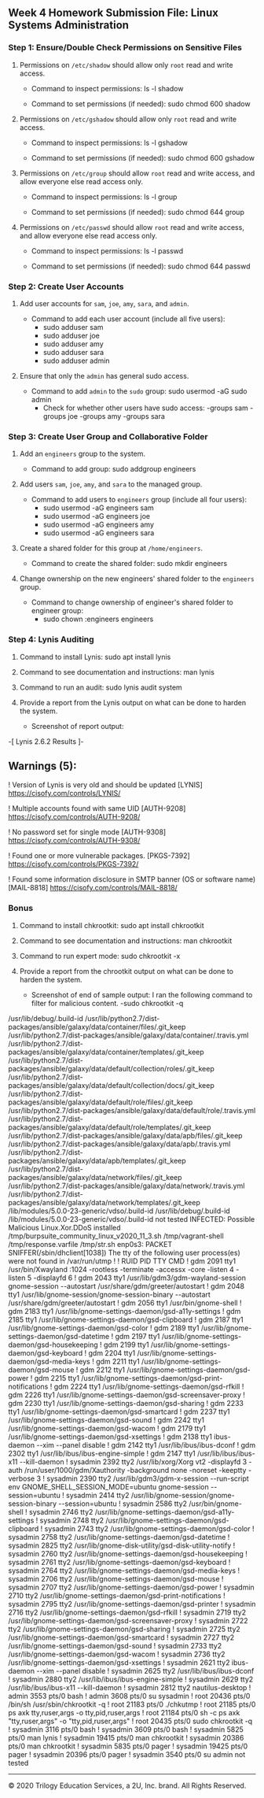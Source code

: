 ## Week 4 Homework Submission File: Linux Systems Administration

### Step 1: Ensure/Double Check Permissions on Sensitive Files

1. Permissions on `/etc/shadow` should allow only `root` read and write access.

    - Command to inspect permissions: ls -l shadow

    - Command to set permissions (if needed): sudo chmod 600 shadow

2. Permissions on `/etc/gshadow` should allow only `root` read and write access.

    - Command to inspect permissions: ls -l gshadow

    - Command to set permissions (if needed): sudo chmod 600 gshadow

3. Permissions on `/etc/group` should allow `root` read and write access, and allow everyone else read access only.

    - Command to inspect permissions: ls -l group

    - Command to set permissions (if needed): sudo chmod 644 group

4. Permissions on `/etc/passwd` should allow `root` read and write access, and allow everyone else read access only.

    - Command to inspect permissions: ls -l passwd

    - Command to set permissions (if needed): sudo chmod 644 passwd

### Step 2: Create User Accounts

1. Add user accounts for `sam`, `joe`, `amy`, `sara`, and `admin`.

    - Command to add each user account (include all five users):
		- sudo adduser sam
		- sudo adduser joe
		- sudo adduser amy
		- sudo adduser sara
		- sudo adduser admin

2. Ensure that only the `admin` has general sudo access. 

    - Command to add `admin` to the `sudo` group: sudo usermod -aG sudo admin
		- Check for whether other users have sudo access: 
			-groups sam
			-groups joe
			-groups amy
			-groups sara

### Step 3: Create User Group and Collaborative Folder

1. Add an `engineers` group to the system.

    - Command to add group: sudo addgroup engineers

2. Add users `sam`, `joe`, `amy`, and `sara` to the managed group.

    - Command to add users to `engineers` group (include all four users):
		- sudo usermod -aG engineers sam
		- sudo usermod -aG engineers joe
		- sudo usermod -aG engineers amy
		- sudo usermod -aG engineers sara

3. Create a shared folder for this group at `/home/engineers`.

    - Command to create the shared folder: sudo mkdir engineers

4. Change ownership on the new engineers' shared folder to the `engineers` group.

    - Command to change ownership of engineer's shared folder to engineer group: 
		- sudo chown :engineers engineers

### Step 4: Lynis Auditing

1. Command to install Lynis: sudo apt install lynis

2. Command to see documentation and instructions: man lynis

3. Command to run an audit: sudo lynis audit system

4. Provide a report from the Lynis output on what can be done to harden the system.

    - Screenshot of report output:

-[ Lynis 2.6.2 Results ]-

  Warnings (5):
  ----------------------------
  ! Version of Lynis is very old and should be updated [LYNIS] 
      https://cisofy.com/controls/LYNIS/

  ! Multiple accounts found with same UID [AUTH-9208] 
      https://cisofy.com/controls/AUTH-9208/

  ! No password set for single mode [AUTH-9308] 
      https://cisofy.com/controls/AUTH-9308/

  ! Found one or more vulnerable packages. [PKGS-7392] 
      https://cisofy.com/controls/PKGS-7392/

  ! Found some information disclosure in SMTP banner (OS or software name) [MAIL-8818] 
      https://cisofy.com/controls/MAIL-8818/


### Bonus
1. Command to install chkrootkit: sudo apt install chkrootkit

2. Command to see documentation and instructions: man chkrootkit

3. Command to run expert mode: sudo chkrootkit -x

4. Provide a report from the chrootkit output on what can be done to harden the system.
    - Screenshot of end of sample output: I ran the following command to filter for malicious content.
		-sudo chkrootkit -q

/usr/lib/debug/.build-id /usr/lib/python2.7/dist-packages/ansible/galaxy/data/container/files/.git_keep /usr/lib/python2.7/dist-packages/ansible/galaxy/data/container/.travis.yml /usr/lib/python2.7/dist-packages/ansible/galaxy/data/container/templates/.git_keep /usr/lib/python2.7/dist-packages/ansible/galaxy/data/default/collection/roles/.git_keep /usr/lib/python2.7/dist-packages/ansible/galaxy/data/default/collection/docs/.git_keep /usr/lib/python2.7/dist-packages/ansible/galaxy/data/default/role/files/.git_keep /usr/lib/python2.7/dist-packages/ansible/galaxy/data/default/role/.travis.yml /usr/lib/python2.7/dist-packages/ansible/galaxy/data/default/role/templates/.git_keep /usr/lib/python2.7/dist-packages/ansible/galaxy/data/apb/files/.git_keep /usr/lib/python2.7/dist-packages/ansible/galaxy/data/apb/.travis.yml /usr/lib/python2.7/dist-packages/ansible/galaxy/data/apb/templates/.git_keep /usr/lib/python2.7/dist-packages/ansible/galaxy/data/network/files/.git_keep /usr/lib/python2.7/dist-packages/ansible/galaxy/data/network/.travis.yml /usr/lib/python2.7/dist-packages/ansible/galaxy/data/network/templates/.git_keep /lib/modules/5.0.0-23-generic/vdso/.build-id
/usr/lib/debug/.build-id /lib/modules/5.0.0-23-generic/vdso/.build-id
not tested
INFECTED: Possible Malicious Linux.Xor.DDoS installed
/tmp/burpsuite_community_linux_v2020_11_3.sh
/tmp/vagrant-shell
/tmp/response.varfile
/tmp/str.sh
enp0s3: PACKET SNIFFER(/sbin/dhclient[1038])
 The tty of the following user process(es) were not found
 in /var/run/utmp !
! RUID          PID TTY    CMD
! gdm          2091 tty1   /usr/bin/Xwayland :1024 -rootless -terminate -accessx -core -listen 4 -listen 5 -displayfd 6
! gdm          2043 tty1   /usr/lib/gdm3/gdm-wayland-session gnome-session --autostart /usr/share/gdm/greeter/autostart
! gdm          2048 tty1   /usr/lib/gnome-session/gnome-session-binary --autostart /usr/share/gdm/greeter/autostart
! gdm          2056 tty1   /usr/bin/gnome-shell
! gdm          2183 tty1   /usr/lib/gnome-settings-daemon/gsd-a11y-settings
! gdm          2185 tty1   /usr/lib/gnome-settings-daemon/gsd-clipboard
! gdm          2187 tty1   /usr/lib/gnome-settings-daemon/gsd-color
! gdm          2189 tty1   /usr/lib/gnome-settings-daemon/gsd-datetime
! gdm          2197 tty1   /usr/lib/gnome-settings-daemon/gsd-housekeeping
! gdm          2199 tty1   /usr/lib/gnome-settings-daemon/gsd-keyboard
! gdm          2204 tty1   /usr/lib/gnome-settings-daemon/gsd-media-keys
! gdm          2211 tty1   /usr/lib/gnome-settings-daemon/gsd-mouse
! gdm          2212 tty1   /usr/lib/gnome-settings-daemon/gsd-power
! gdm          2215 tty1   /usr/lib/gnome-settings-daemon/gsd-print-notifications
! gdm          2224 tty1   /usr/lib/gnome-settings-daemon/gsd-rfkill
! gdm          2226 tty1   /usr/lib/gnome-settings-daemon/gsd-screensaver-proxy
! gdm          2230 tty1   /usr/lib/gnome-settings-daemon/gsd-sharing
! gdm          2233 tty1   /usr/lib/gnome-settings-daemon/gsd-smartcard
! gdm          2237 tty1   /usr/lib/gnome-settings-daemon/gsd-sound
! gdm          2242 tty1   /usr/lib/gnome-settings-daemon/gsd-wacom
! gdm          2179 tty1   /usr/lib/gnome-settings-daemon/gsd-xsettings
! gdm          2138 tty1   ibus-daemon --xim --panel disable
! gdm          2142 tty1   /usr/lib/ibus/ibus-dconf
! gdm          2302 tty1   /usr/lib/ibus/ibus-engine-simple
! gdm          2147 tty1   /usr/lib/ibus/ibus-x11 --kill-daemon
! sysadmin     2392 tty2   /usr/lib/xorg/Xorg vt2 -displayfd 3 -auth /run/user/1000/gdm/Xauthority -background none -noreset -keeptty -verbose 3
! sysadmin     2390 tty2   /usr/lib/gdm3/gdm-x-session --run-script env GNOME_SHELL_SESSION_MODE=ubuntu gnome-session --session=ubuntu
! sysadmin     2414 tty2   /usr/lib/gnome-session/gnome-session-binary --session=ubuntu
! sysadmin     2586 tty2   /usr/bin/gnome-shell
! sysadmin     2746 tty2   /usr/lib/gnome-settings-daemon/gsd-a11y-settings
! sysadmin     2748 tty2   /usr/lib/gnome-settings-daemon/gsd-clipboard
! sysadmin     2743 tty2   /usr/lib/gnome-settings-daemon/gsd-color
! sysadmin     2758 tty2   /usr/lib/gnome-settings-daemon/gsd-datetime
! sysadmin     2825 tty2   /usr/lib/gnome-disk-utility/gsd-disk-utility-notify
! sysadmin     2760 tty2   /usr/lib/gnome-settings-daemon/gsd-housekeeping
! sysadmin     2761 tty2   /usr/lib/gnome-settings-daemon/gsd-keyboard
! sysadmin     2764 tty2   /usr/lib/gnome-settings-daemon/gsd-media-keys
! sysadmin     2706 tty2   /usr/lib/gnome-settings-daemon/gsd-mouse
! sysadmin     2707 tty2   /usr/lib/gnome-settings-daemon/gsd-power
! sysadmin     2710 tty2   /usr/lib/gnome-settings-daemon/gsd-print-notifications
! sysadmin     2795 tty2   /usr/lib/gnome-settings-daemon/gsd-printer
! sysadmin     2716 tty2   /usr/lib/gnome-settings-daemon/gsd-rfkill
! sysadmin     2719 tty2   /usr/lib/gnome-settings-daemon/gsd-screensaver-proxy
! sysadmin     2722 tty2   /usr/lib/gnome-settings-daemon/gsd-sharing
! sysadmin     2725 tty2   /usr/lib/gnome-settings-daemon/gsd-smartcard
! sysadmin     2727 tty2   /usr/lib/gnome-settings-daemon/gsd-sound
! sysadmin     2733 tty2   /usr/lib/gnome-settings-daemon/gsd-wacom
! sysadmin     2736 tty2   /usr/lib/gnome-settings-daemon/gsd-xsettings
! sysadmin     2621 tty2   ibus-daemon --xim --panel disable
! sysadmin     2625 tty2   /usr/lib/ibus/ibus-dconf
! sysadmin     2880 tty2   /usr/lib/ibus/ibus-engine-simple
! sysadmin     2629 tty2   /usr/lib/ibus/ibus-x11 --kill-daemon
! sysadmin     2812 tty2   nautilus-desktop
! admin        3553 pts/0  bash
! admin        3608 pts/0  su sysadmin
! root        20436 pts/0  /bin/sh /usr/sbin/chkrootkit -q
! root        21183 pts/0  ./chkutmp
! root        21185 pts/0  ps axk tty,ruser,args -o tty,pid,ruser,args
! root        21184 pts/0  sh -c ps axk "tty,ruser,args" -o "tty,pid,ruser,args"
! root        20435 pts/0  sudo chkrootkit -q
! sysadmin     3116 pts/0  bash
! sysadmin     3609 pts/0  bash
! sysadmin     5825 pts/0  man lynis
! sysadmin    19415 pts/0  man chkrootkit
! sysadmin    20386 pts/0  man chkrootkit
! sysadmin     5835 pts/0  pager
! sysadmin    19425 pts/0  pager
! sysadmin    20396 pts/0  pager
! sysadmin     3540 pts/0  su admin
not tested

---
© 2020 Trilogy Education Services, a 2U, Inc. brand. All Rights Reserved.
